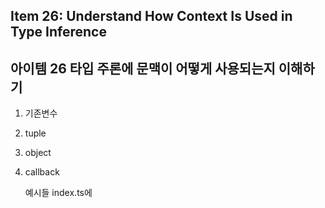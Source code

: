 ## Item 26: Understand How Context Is Used in Type Inference

## 아이템 26 타입 주론에 문맥이 어떻게 사용되는지 이해하기

1. 기존변수
2. tuple
3. object
4. callback

   예시들 index.ts에
